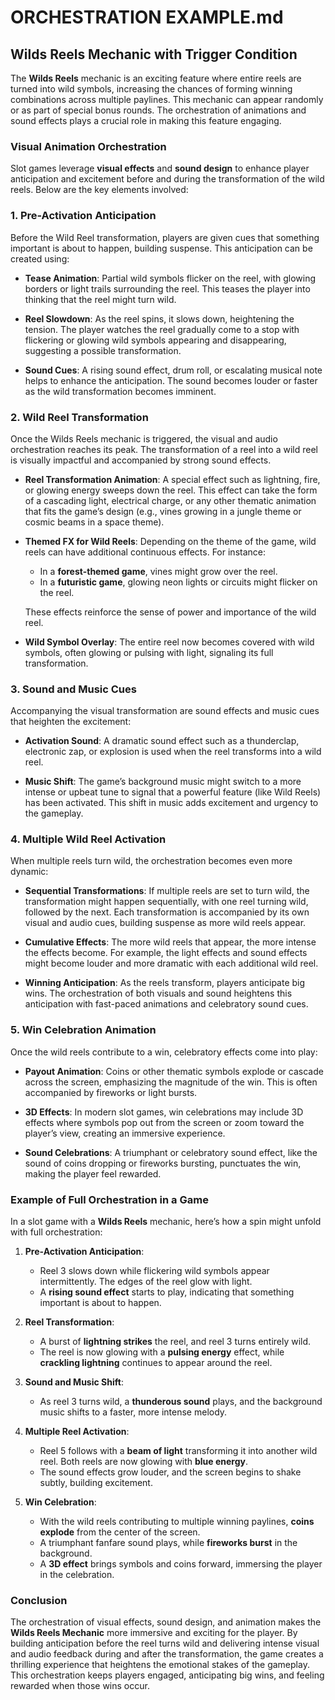 # ORCHESTRATION EXAMPLE.md

## Wilds Reels Mechanic with Trigger Condition

The **Wilds Reels** mechanic is an exciting feature where entire reels are turned into wild symbols, increasing the chances of forming winning combinations across multiple paylines. This mechanic can appear randomly or as part of special bonus rounds. The orchestration of animations and sound effects plays a crucial role in making this feature engaging.

### Visual Animation Orchestration

Slot games leverage **visual effects** and **sound design** to enhance player anticipation and excitement before and during the transformation of the wild reels. Below are the key elements involved:

### 1. **Pre-Activation Anticipation**

Before the Wild Reel transformation, players are given cues that something important is about to happen, building suspense. This anticipation can be created using:

- **Tease Animation**: Partial wild symbols flicker on the reel, with glowing borders or light trails surrounding the reel. This teases the player into thinking that the reel might turn wild.
  
- **Reel Slowdown**: As the reel spins, it slows down, heightening the tension. The player watches the reel gradually come to a stop with flickering or glowing wild symbols appearing and disappearing, suggesting a possible transformation.

- **Sound Cues**: A rising sound effect, drum roll, or escalating musical note helps to enhance the anticipation. The sound becomes louder or faster as the wild transformation becomes imminent.

### 2. **Wild Reel Transformation**

Once the Wilds Reels mechanic is triggered, the visual and audio orchestration reaches its peak. The transformation of a reel into a wild reel is visually impactful and accompanied by strong sound effects.

- **Reel Transformation Animation**: A special effect such as lightning, fire, or glowing energy sweeps down the reel. This effect can take the form of a cascading light, electrical charge, or any other thematic animation that fits the game’s design (e.g., vines growing in a jungle theme or cosmic beams in a space theme).

- **Themed FX for Wild Reels**: Depending on the theme of the game, wild reels can have additional continuous effects. For instance:
  - In a **forest-themed game**, vines might grow over the reel.
  - In a **futuristic game**, glowing neon lights or circuits might flicker on the reel.
  
  These effects reinforce the sense of power and importance of the wild reel.

- **Wild Symbol Overlay**: The entire reel now becomes covered with wild symbols, often glowing or pulsing with light, signaling its full transformation.

### 3. **Sound and Music Cues**

Accompanying the visual transformation are sound effects and music cues that heighten the excitement:

- **Activation Sound**: A dramatic sound effect such as a thunderclap, electronic zap, or explosion is used when the reel transforms into a wild reel.
  
- **Music Shift**: The game’s background music might switch to a more intense or upbeat tune to signal that a powerful feature (like Wild Reels) has been activated. This shift in music adds excitement and urgency to the gameplay.

### 4. **Multiple Wild Reel Activation**

When multiple reels turn wild, the orchestration becomes even more dynamic:

- **Sequential Transformations**: If multiple reels are set to turn wild, the transformation might happen sequentially, with one reel turning wild, followed by the next. Each transformation is accompanied by its own visual and audio cues, building suspense as more wild reels appear.

- **Cumulative Effects**: The more wild reels that appear, the more intense the effects become. For example, the light effects and sound effects might become louder and more dramatic with each additional wild reel.

- **Winning Anticipation**: As the reels transform, players anticipate big wins. The orchestration of both visuals and sound heightens this anticipation with fast-paced animations and celebratory sound cues.

### 5. **Win Celebration Animation**

Once the wild reels contribute to a win, celebratory effects come into play:

- **Payout Animation**: Coins or other thematic symbols explode or cascade across the screen, emphasizing the magnitude of the win. This is often accompanied by fireworks or light bursts.

- **3D Effects**: In modern slot games, win celebrations may include 3D effects where symbols pop out from the screen or zoom toward the player’s view, creating an immersive experience.

- **Sound Celebrations**: A triumphant or celebratory sound effect, like the sound of coins dropping or fireworks bursting, punctuates the win, making the player feel rewarded.

### Example of Full Orchestration in a Game

In a slot game with a **Wilds Reels** mechanic, here’s how a spin might unfold with full orchestration:

1. **Pre-Activation Anticipation**:
   - Reel 3 slows down while flickering wild symbols appear intermittently. The edges of the reel glow with light.
   - A **rising sound effect** starts to play, indicating that something important is about to happen.

2. **Reel Transformation**:
   - A burst of **lightning strikes** the reel, and reel 3 turns entirely wild.
   - The reel is now glowing with a **pulsing energy** effect, while **crackling lightning** continues to appear around the reel.

3. **Sound and Music Shift**:
   - As reel 3 turns wild, a **thunderous sound** plays, and the background music shifts to a faster, more intense melody.
   
4. **Multiple Reel Activation**:
   - Reel 5 follows with a **beam of light** transforming it into another wild reel. Both reels are now glowing with **blue energy**.
   - The sound effects grow louder, and the screen begins to shake subtly, building excitement.

5. **Win Celebration**:
   - With the wild reels contributing to multiple winning paylines, **coins explode** from the center of the screen.
   - A triumphant fanfare sound plays, while **fireworks burst** in the background.
   - A **3D effect** brings symbols and coins forward, immersing the player in the celebration.

### Conclusion

The orchestration of visual effects, sound design, and animation makes the **Wilds Reels Mechanic** more immersive and exciting for the player. By building anticipation before the reel turns wild and delivering intense visual and audio feedback during and after the transformation, the game creates a thrilling experience that heightens the emotional stakes of the gameplay. This orchestration keeps players engaged, anticipating big wins, and feeling rewarded when those wins occur.
